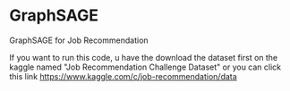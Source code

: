 # GraphSAGE
GraphSAGE for Job Recommendation 

If you want to run this code, u have the download the dataset first on the kaggle named "Job Recommendation Challenge Dataset" or you can click this link 
https://www.kaggle.com/c/job-recommendation/data
